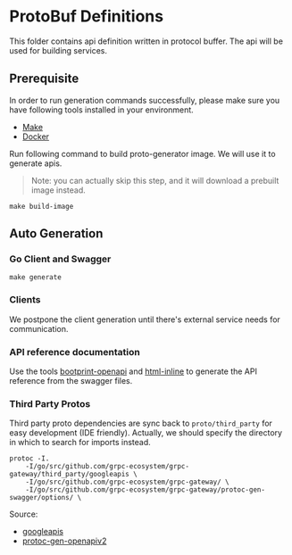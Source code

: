 # ProtoBuf Definitions

This folder contains api definition written in protocol buffer. The api will be used for building services.

## Prerequisite

In order to run generation commands successfully, please make sure you have following tools installed in your environment. 

- [Make](https://man7.org/linux/man-pages/man1/make.1.html)
- [Docker](https://www.docker.com/)

Run following command to build proto-generator image. We will use it to generate apis.

> Note: you can actually skip this step, and it will download a prebuilt image instead.

```
make build-image
```

## Auto Generation

### Go Client and Swagger

```
make generate
```

### Clients

We postpone the client generation until there's external service needs for communication. 

### API reference documentation

Use the tools [bootprint-openapi](https://github.com/bootprint/bootprint-monorepo/tree/master/packages/bootprint-openapi) 
and [html-inline](https://github.com/substack/html-inline) to generate the API reference from the swagger files.

### Third Party Protos

Third party proto dependencies are sync back to `proto/third_party` for easy development (IDE friendly).
Actually, we should specify the directory in which to search for imports instead.

```
protoc -I. 
    -I/go/src/github.com/grpc-ecosystem/grpc-gateway/third_party/googleapis \
    -I/go/src/github.com/grpc-ecosystem/grpc-gateway/ \
    -I/go/src/github.com/grpc-ecosystem/grpc-gateway/protoc-gen-swagger/options/ \
``` 

Source: 
- [googleapis](https://github.com/googleapis/googleapis/tree/master/google/api)
- [protoc-gen-openapiv2](https://github.com/grpc-ecosystem/grpc-gateway/tree/master/protoc-gen-openapiv2/options)
